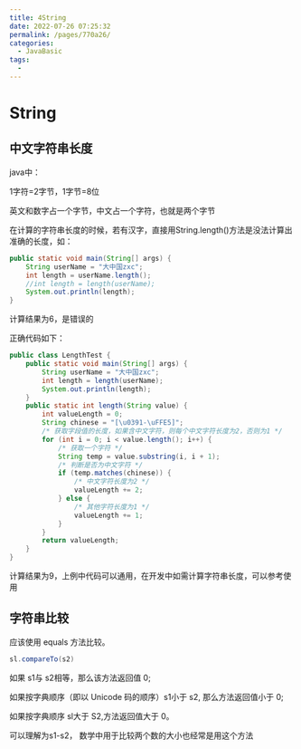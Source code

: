 ```yaml
---
title: 4String
date: 2022-07-26 07:25:32
permalink: /pages/770a26/
categories:
  - JavaBasic
tags:
  - 
---
```

# String

## 中文字符串长度

java中：

1字符=2字节，1字节=8位

英文和数字占一个字节，中文占一个字符，也就是两个字节

在计算的字符串长度的时候，若有汉字，直接用String.length()方法是没法计算出准确的长度，如：

```java
public static void main(String[] args) {
	String userName = "大中国zxc";
	int length = userName.length();
	//int length = length(userName);
	System.out.println(length);
}
```

计算结果为6，是错误的

正确代码如下：

```java
public class LengthTest {
	public static void main(String[] args) {
		String userName = "大中国zxc";
		int length = length(userName);
		System.out.println(length);
	}
	public static int length(String value) {
		int valueLength = 0;
		String chinese = "[\u0391-\uFFE5]";
		/* 获取字段值的长度，如果含中文字符，则每个中文字符长度为2，否则为1 */
		for (int i = 0; i < value.length(); i++) {
			/* 获取一个字符 */
			String temp = value.substring(i, i + 1);
			/* 判断是否为中文字符 */
			if (temp.matches(chinese)) {
				/* 中文字符长度为2 */
				valueLength += 2;
			} else {
				/* 其他字符长度为1 */
				valueLength += 1;
			}
		}
		return valueLength;
	}
}
```

计算结果为9，上例中代码可以通用，在开发中如需计算字符串长度，可以参考使用




## 字符串比较


应该使用 equals 方法比较。

```JAVA
sl.compareTo(s2)
```

如果 s1与 s2相等，那么该方法返回值 0;

如果按字典顺序（即以 Unicode 码的顺序）s1小于 s2, 那么方法返回值小于 0;

如果按字典顺序 sl大于 S2,方法返回值大于 0。

可以理解为s1-s2，  数学中用于比较两个数的大小也经常是用这个方法